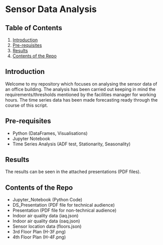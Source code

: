 # Sensor Data Analysis

## Table of Contents

1. [Introduction](#introduction)
2. [Pre-requisites](#Prerequisites)
3. [Results](#results)
4. [Contents of the Repo](#contents)

## Introduction <a name="introduction"></a>

Welcome to my repository which focuses on analysing the sensor data of an office building. The analysis has been carried out keeping in mind the requirements/thresholds mentioned by the facilities manager for working hours. The time series data has been made forecasting ready through the course of this script.

## Pre-requisites <a name="Prerequisites"></a>

- Python (DataFrames, Visualisations)
- Jupyter Notebook
- Time Series Analysis (ADF test, Stationarity, Seasonality)

## Results <a name="results"></a>

The results can be seen in the attached presentations (PDF files).

## Contents of the Repo <a name="contents"></a>

- Jupyter_Notebook (Python Code)
- DS_Presentation (PDF file for technical audience)
- Presentation (PDF file for non-technical audience)
- Indoor air quality data (iaq.json)
- Indoor air quality data (oaq.json)
- Sensor location data (floors.json)
- 3rd Floor Plan (H-3F.png)
- 4th Floor Plan (H-4F.png)
